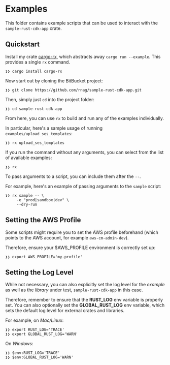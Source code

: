 # Examples

This folder contains example scripts that can be used to interact with
the `sample-rust-cdk-app` crate.

## Quickstart

[cargo-rx]: https://github.com/rnag/cargo-rx

Install my crate [cargo-rx], which abstracts away `cargo run --example`.
This provides a single `rx` command.

```shell
❯❯ cargo install cargo-rx
```

Now start out by cloning the BitBucket project:

```shell
❯❯ git clone https://github.com/rnag/sample-rust-cdk-app.git
```

Then, simply just `cd` into the project folder:

```shell
❯❯ cd sample-rust-cdk-app
```

From here, you can use `rx` to build and run
any of the examples individually.

In particular, here's a sample usage of running `examples/upload_ses_templates`:

```shell
❯❯ rx upload_ses_templates
```

If you run the command without any arguments, you can select
from the list of available examples:

```shell
❯❯ rx
```

To pass arguments to a script, you can include them after the `--`.

For example, here's an example of passing arguments to the `sample` script:

```shell
❯❯ rx sample -- \
     -e "prod|sandbox|dev" \
     --dry-run
```

## Setting the AWS Profile

Some scripts might require you to set the AWS profile beforehand (which points to the AWS account, for example `aws-cm-admin-dev`).

Therefore, ensure your $AWS_PROFILE environment is correctly set up:

```shell
❯❯ export AWS_PROFILE='my-profile'
```

## Setting the Log Level

While not necessary, you can also explicitly set the log level for the *example*
as well as the *library* under test, `sample-rust-cdk-app` in this case.

Therefore, remember to ensure that the **RUST_LOG** env variable
is properly set. You can also optionally set the **GLOBAL_RUST_LOG** env
variable, which sets the default log level for external crates and libraries.

For example, on *Mac/Linux*:

```shell
❯❯ export RUST_LOG='TRACE'
❯❯ export GLOBAL_RUST_LOG='WARN'
```

On *Windows*:

```shell
❯❯ $env:RUST_LOG='TRACE'
❯❯ $env:GLOBAL_RUST_LOG='WARN'
```
